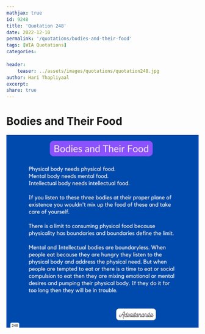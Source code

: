 ```yaml
---
mathjax: true
id: 9248
title: 'Quotation 248'
date: 2022-12-10
permalink: '/quotations/bodies-and-their-food'
tags: [WIA Quotations] 
categories: 

header:
    teaser: ../assets/images/quotations/quotation248.jpg
author: Hari Thapliyaal 
excerpt:
share: true 
---
```


# Bodies and Their Food

![Bodies and Their Food](../assets/images/quotations/quotation248.jpg)
